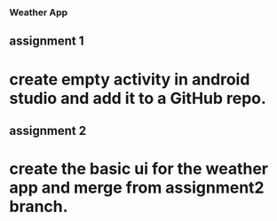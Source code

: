 ### Weather App

## assignment 1
# create empty activity in android studio and add it to a GitHub repo.

## assignment 2
# create the basic ui for the weather app and merge from assignment2 branch.